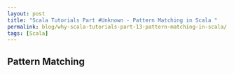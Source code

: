 ```yaml
---
layout: post
title: "Scala Tutorials Part #Unknown - Pattern Matching in Scala "
permalink: blog/why-scala-tutorials-part-13-pattern-matching-in-scala/
tags: [Scala]
---
```


Pattern Matching
----------------

